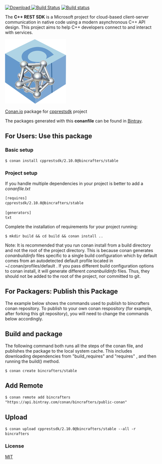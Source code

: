 [ ![Download](https://api.bintray.com/packages/bincrafters/public-conan/cpprestsdk%3Abincrafters/images/download.svg?version=2.10.0%3Astable) ](https://bintray.com/bincrafters/public-conan/cpprestsdk%3Abincrafters/2.10.0%3Astable/link)
[![Build Status](https://travis-ci.org/bincrafters/conan-cpprestsdk.svg?branch=testing%2F2.10.0)](https://travis-ci.org/bincrafters/conan-cpprestsdk)
[![Build status](https://ci.appveyor.com/api/projects/status/a5snyovachh6e8nh?svg=true)](https://ci.appveyor.com/project/BinCrafters/conan-cpprestsdk)

The **C++ REST SDK** is a Microsoft project for cloud-based client-server communication in native code using a modern asynchronous C++ API design. This project aims to help C++ developers connect to and interact with services.

![conan-cpprestsdk](conan-cpprestsdk.png)

[Conan.io](https://conan.io) package for [cpprestsdk](https://github.com/Microsoft/cpprestsdk) project

The packages generated with this **conanfile** can be found in [Bintray](https://bintray.com/bincrafters/public-conan/cpprestsdk%3Abincrafters).

## For Users: Use this package

### Basic setup

    $ conan install cpprestsdk/2.10.0@bincrafters/stable
	
### Project setup

If you handle multiple dependencies in your project is better to add a *conanfile.txt*

    [requires]
    cpprestsdk/2.10.0@bincrafters/stable

    [generators]
    txt

Complete the installation of requirements for your project running:

    $ mkdir build && cd build && conan install ..
	
Note: It is recommended that you run conan install from a build directory and not the root of the project directory.  This is because conan generates *conanbuildinfo* files specific to a single build configuration which by default comes from an autodetected default profile located in ~/.conan/profiles/default .  If you pass different build configuration options to conan install, it will generate different *conanbuildinfo* files.  Thus, they should not be added to the root of the project, nor committed to git.

## For Packagers: Publish this Package

The example below shows the commands used to publish to bincrafters conan repository. To publish to your own conan respository (for example, after forking this git repository), you will need to change the commands below accordingly.

## Build and package 

The following command both runs all the steps of the conan file, and publishes the package to the local system cache.  This includes downloading dependencies from "build_requires" and "requires" , and then running the build() method. 

    $ conan create bincrafters/stable

## Add Remote

	$ conan remote add bincrafters "https://api.bintray.com/conan/bincrafters/public-conan"

## Upload

    $ conan upload cpprestsdk/2.10.0@bincrafters/stable --all -r bincrafters
	
### License
[MIT](https://github.com/Microsoft/cpprestsdk/blob/master/license.txt)

